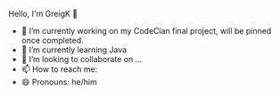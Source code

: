 Hello, I'm GreigK 👋


- 🔭 I’m currently working on my CodeClan final project, will be pinned once completed.
- 🌱 I’m currently learning Java
- 👯 I’m looking to collaborate on ...
- 📫 How to reach me:
- 😄 Pronouns: he/him

